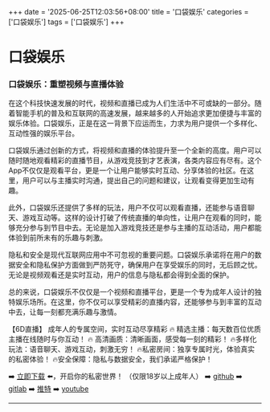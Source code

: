 +++
date = '2025-06-25T12:03:56+08:00'
title = '口袋娱乐'
categories = ['口袋娱乐']
tags = ['口袋娱乐']
+++

# 口袋娱乐

### 口袋娱乐：重塑视频与直播体验

在这个科技快速发展的时代，视频和直播已成为人们生活中不可或缺的一部分。随着智能手机的普及和互联网的高速发展，越来越多的人开始追求更加便捷与丰富的娱乐体验。口袋娱乐，正是在这一背景下应运而生，力求为用户提供一个多样化、互动性强的娱乐平台。

口袋娱乐通过创新的方式，将视频和直播的体验提升至一个全新的高度。用户可以随时随地观看精彩的直播节目，从游戏竞技到才艺表演，各类内容应有尽有。这个App不仅仅是观看平台，更是一个让用户能够实时互动、分享体验的社区。在这里，用户可以与主播实时沟通，提出自己的问题和建议，让观看变得更加生动有趣。

此外，口袋娱乐还提供了多样的玩法，用户不仅可以观看直播，还能参与语音聊天、游戏互动等。这样的设计打破了传统直播的单向性，让用户在观看的同时，能够充分参与到节目中去。无论是加入游戏竞技还是参与主播的互动活动，用户都能体验到前所未有的乐趣与刺激。

隐私和安全是现代互联网应用中不可忽视的重要问题。口袋娱乐承诺将在用户的数据安全和隐私保护方面做到严防死守，确保用户在享受娱乐的同时，无后顾之忧。无论是视频观看还是实时互动，用户的信息与隐私都会得到全面的保护。

总的来说，口袋娱乐不仅仅是一个视频和直播平台，更是一个专为成年人设计的独特娱乐场所。在这里，你不仅可以享受精彩的直播内容，还能够参与到丰富的互动中去，让每一刻都充满乐趣与激情。

【6D直播】
成年人的专属空间，实时互动尽享精彩
🔥 精选主播：每天数百位优质主播在线随时与你互动！
🔥 高清画质：清晰画面，感受每一刻的精彩！
🔥多样化玩法：语音聊天、游戏互动，刺激无穷！
🔥私密房间：独享专属时光，体验真实的私密体验！
🔥安全保障：隐私与数据安全，我们承诺严格保护！

➡️ [立即下载](https://down123.s3.ap-east-1.amazonaws.com/down/down.html?channelCode=blog) ⬅️，开启你的私密世界！
（仅限18岁以上成年人）
➡️ [github](https://aldult-live.github.io/)
➡️ [gitlab](https://seo-09598d.gitlab.io/)
➡️ [推特](https://x.com/wegame33)
➡️ [youtube](https://www.youtube.com/@6Dlive)

---
